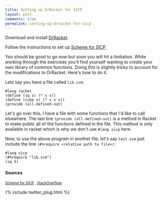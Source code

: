 ```yaml
---
title: Setting up DrRacket for SICP
layout: post
comments: true
permalink: setting-up-drracket-for-sicp
---
```


Download and install [DrRacket](https://racket-lang.org/).

Follow the instructions to set up [Scheme for SICP](http://docs.racket-lang.org/sicp-manual/index.html).

You should be good to go now but soon you will hit a limitation. While working through the exercises you'll find yourself wanting to create your own library of common functions. Doing this is slightly tricky to account for the modifications to DrRacket. Here's how to do it.

Lets say you have a file called ```lib.scm```:

```
#lang racket 
(define (sq x) (* x x))
(define (cube x) (* x x x))
(provide (all-defined-out)
```
Let's go over this, I have a file with some functions that I'd like to call elsewhere. The last line ```(provide (all-defined-out)``` is a method in Racket to make public all of the functions defined in the file. This method is only available in racket which is why we don't use ```#lang sicp``` here.

Now, to use the above program in another file, let's say ```test.scm``` just include the line ```(#%require <relative path to file>)```:

```
#lang sicp
(#%require "lib.scm")
(sq 5)
```  

#### Sources
<sup>[Scheme for SICP](http://docs.racket-lang.org/sicp-manual/index.html) , [StackOverflow](http://stackoverflow.com/questions/8996394/including-files-from-within-racket-scheme)<sup>


{% include twitter_plug.html %}